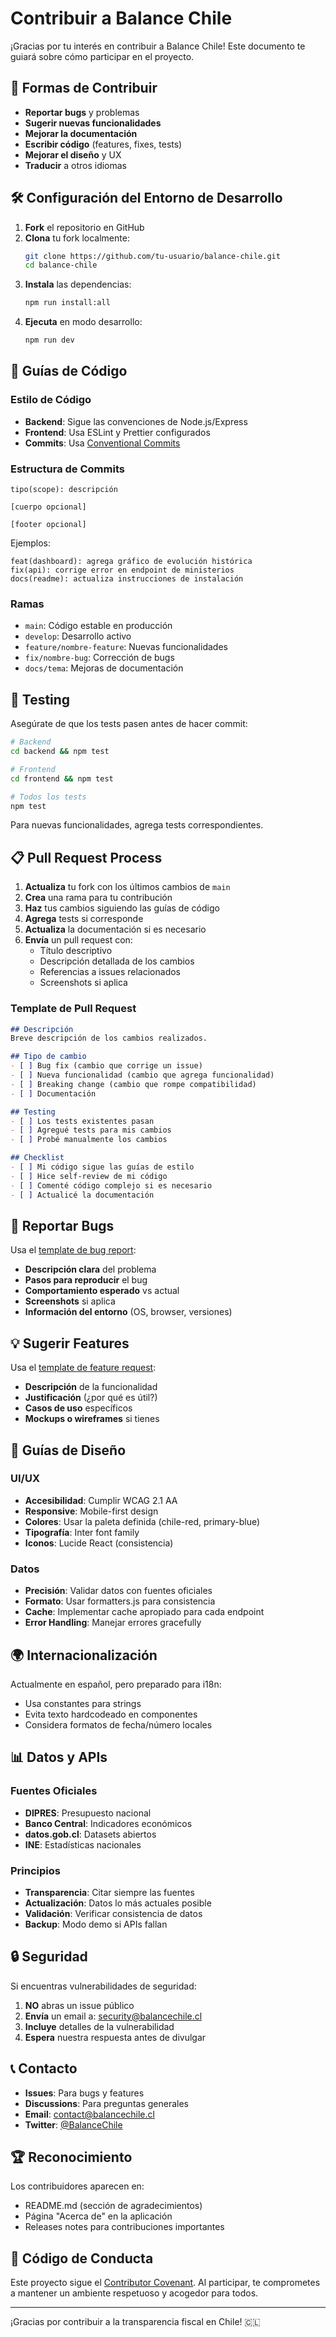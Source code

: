 # Contribuir a Balance Chile

¡Gracias por tu interés en contribuir a Balance Chile! Este documento te guiará sobre cómo participar en el proyecto.

## 🚀 Formas de Contribuir

- **Reportar bugs** y problemas
- **Sugerir nuevas funcionalidades**
- **Mejorar la documentación**
- **Escribir código** (features, fixes, tests)
- **Mejorar el diseño** y UX
- **Traducir** a otros idiomas

## 🛠️ Configuración del Entorno de Desarrollo

1. **Fork** el repositorio en GitHub
2. **Clona** tu fork localmente:
   ```bash
   git clone https://github.com/tu-usuario/balance-chile.git
   cd balance-chile
   ```
3. **Instala** las dependencias:
   ```bash
   npm run install:all
   ```
4. **Ejecuta** en modo desarrollo:
   ```bash
   npm run dev
   ```

## 📝 Guías de Código

### Estilo de Código
- **Backend**: Sigue las convenciones de Node.js/Express
- **Frontend**: Usa ESLint y Prettier configurados
- **Commits**: Usa [Conventional Commits](https://conventionalcommits.org/)

### Estructura de Commits
```
tipo(scope): descripción

[cuerpo opcional]

[footer opcional]
```

Ejemplos:
```
feat(dashboard): agrega gráfico de evolución histórica
fix(api): corrige error en endpoint de ministerios
docs(readme): actualiza instrucciones de instalación
```

### Ramas
- `main`: Código estable en producción
- `develop`: Desarrollo activo
- `feature/nombre-feature`: Nuevas funcionalidades
- `fix/nombre-bug`: Corrección de bugs
- `docs/tema`: Mejoras de documentación

## 🧪 Testing

Asegúrate de que los tests pasen antes de hacer commit:

```bash
# Backend
cd backend && npm test

# Frontend  
cd frontend && npm test

# Todos los tests
npm test
```

Para nuevas funcionalidades, agrega tests correspondientes.

## 📋 Pull Request Process

1. **Actualiza** tu fork con los últimos cambios de `main`
2. **Crea** una rama para tu contribución
3. **Haz** tus cambios siguiendo las guías de código
4. **Agrega** tests si corresponde
5. **Actualiza** la documentación si es necesario
6. **Envía** un pull request con:
   - Título descriptivo
   - Descripción detallada de los cambios
   - Referencias a issues relacionados
   - Screenshots si aplica

### Template de Pull Request

```markdown
## Descripción
Breve descripción de los cambios realizados.

## Tipo de cambio
- [ ] Bug fix (cambio que corrige un issue)
- [ ] Nueva funcionalidad (cambio que agrega funcionalidad)
- [ ] Breaking change (cambio que rompe compatibilidad)
- [ ] Documentación

## Testing
- [ ] Los tests existentes pasan
- [ ] Agregué tests para mis cambios
- [ ] Probé manualmente los cambios

## Checklist
- [ ] Mi código sigue las guías de estilo
- [ ] Hice self-review de mi código
- [ ] Comenté código complejo si es necesario
- [ ] Actualicé la documentación
```

## 🐛 Reportar Bugs

Usa el [template de bug report](https://github.com/tu-usuario/balance-chile/issues/new?template=bug_report.md):

- **Descripción clara** del problema
- **Pasos para reproducir** el bug
- **Comportamiento esperado** vs actual
- **Screenshots** si aplica
- **Información del entorno** (OS, browser, versiones)

## 💡 Sugerir Features

Usa el [template de feature request](https://github.com/tu-usuario/balance-chile/issues/new?template=feature_request.md):

- **Descripción** de la funcionalidad
- **Justificación** (¿por qué es útil?)
- **Casos de uso** específicos
- **Mockups o wireframes** si tienes

## 🎨 Guías de Diseño

### UI/UX
- **Accesibilidad**: Cumplir WCAG 2.1 AA
- **Responsive**: Mobile-first design
- **Colores**: Usar la paleta definida (chile-red, primary-blue)
- **Tipografía**: Inter font family
- **Iconos**: Lucide React (consistencia)

### Datos
- **Precisión**: Validar datos con fuentes oficiales
- **Formato**: Usar formatters.js para consistencia
- **Cache**: Implementar cache apropiado para cada endpoint
- **Error Handling**: Manejar errores gracefully

## 🌍 Internacionalización

Actualmente en español, pero preparado para i18n:
- Usa constantes para strings
- Evita texto hardcodeado en componentes
- Considera formatos de fecha/número locales

## 📊 Datos y APIs

### Fuentes Oficiales
- **DIPRES**: Presupuesto nacional
- **Banco Central**: Indicadores económicos  
- **datos.gob.cl**: Datasets abiertos
- **INE**: Estadísticas nacionales

### Principios
- **Transparencia**: Citar siempre las fuentes
- **Actualización**: Datos lo más actuales posible
- **Validación**: Verificar consistencia de datos
- **Backup**: Modo demo si APIs fallan

## 🔒 Seguridad

Si encuentras vulnerabilidades de seguridad:
1. **NO** abras un issue público
2. **Envía** un email a: security@balancechile.cl
3. **Incluye** detalles de la vulnerabilidad
4. **Espera** nuestra respuesta antes de divulgar

## 📞 Contacto

- **Issues**: Para bugs y features
- **Discussions**: Para preguntas generales
- **Email**: contact@balancechile.cl
- **Twitter**: [@BalanceChile](https://twitter.com/balancechile)

## 🏆 Reconocimiento

Los contribuidores aparecen en:
- README.md (sección de agradecimientos)
- Página "Acerca de" en la aplicación
- Releases notes para contribuciones importantes

## 📜 Código de Conducta

Este proyecto sigue el [Contributor Covenant](CODE_OF_CONDUCT.md). Al participar, te comprometes a mantener un ambiente respetuoso y acogedor para todos.

---

¡Gracias por contribuir a la transparencia fiscal en Chile! 🇨🇱
